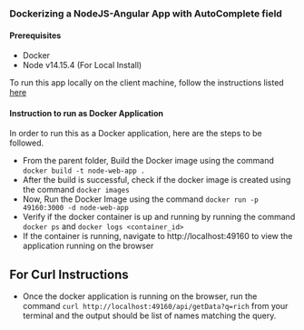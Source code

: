 ### Dockerizing a NodeJS-Angular App with AutoComplete field

#### Prerequisites
- Docker
- Node v14.15.4 (For Local Install)

To run this app locally on the client machine, follow the instructions listed [here](code/Readme.md)

#### Instruction to run as Docker Application 

In order to run this as a Docker application, here are the steps to be followed.

- From the parent folder, Build the Docker image using the command `docker build -t node-web-app .`
- After the build is successful, check if the docker image is created using the command `docker images`
- Now, Run the Docker Image using the command `docker run -p 49160:3000 -d node-web-app`
- Verify if the docker container is up and running by running the command `docker ps` and `docker logs <container_id>`
- If the container is running, navigate to http://localhost:49160 to view the application running on the browser


## For Curl Instructions
- Once the docker application is running on the browser, run the command `curl http://localhost:49160/api/getData?q=rich` from your terminal and the output should be list of names matching the query.
